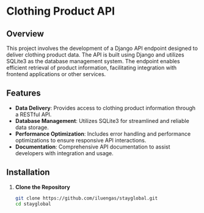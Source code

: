 # Clothing Product API

## Overview

This project involves the development of a Django API endpoint designed to deliver clothing product data. The API is built using Django and utilizes SQLite3 as the database management system. The endpoint enables efficient retrieval of product information, facilitating integration with frontend applications or other services.

## Features

- **Data Delivery**: Provides access to clothing product information through a RESTful API.
- **Database Management**: Utilizes SQLite3 for streamlined and reliable data storage.
- **Performance Optimization**: Includes error handling and performance optimizations to ensure responsive API interactions.
- **Documentation**: Comprehensive API documentation to assist developers with integration and usage.

## Installation

1. **Clone the Repository**

   ```bash
   git clone https://github.com/iluengas/stayglobal.git
   cd stayglobal
